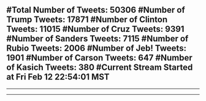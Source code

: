 #Total Number of Tweets: 50306 
#Number of Trump Tweets: 17871
#Number of Clinton Tweets: 11015
#Number of Cruz Tweets: 9391
#Number of Sanders Tweets: 7115
#Number of Rubio Tweets: 2006
#Number of Jeb! Tweets: 1901
#Number of Carson Tweets: 647
#Number of Kasich Tweets: 380
#Current Stream Started at Fri Feb 12 22:54:01 MST
---
---
---
